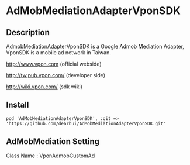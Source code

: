 AdMobMediationAdapterVponSDK
==========

## Description
AdmobMediationAdapterVponSDK is a Google Admob Mediation Adapter, VponSDK is a mobile ad network in Taiwan.

http://www.vpon.com (official webside)

http://tw.pub.vpon.com/ (developer side)

http://wiki.vpon.com/	(sdk wiki)

## Install
``` cocoapods
pod 'AdMobMediationAdapterVponSDK', :git => 'https://github.com/dearhui/AdMobMediationAdapterVponSDK.git'
```

## AdMobMediation Setting
Class Name : VponAdmobCustomAd

